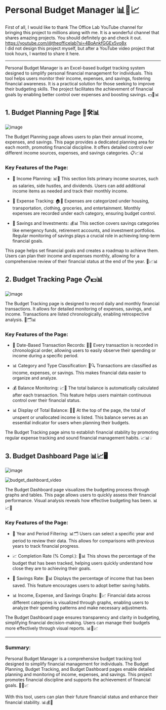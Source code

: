 # Personal Budget Manager 📊💼📈

First of all, I would like to thank The Office Lab YouTube channel for bringing this project to millions along with me. It is a wonderful channel that shares amazing projects. You should definitely go and check it out. https://youtube.com/@theofficelab?si=4BoAnkfGGEx5vo8x  
I did not design this project myself, but after a YouTube video project that took hours, I wanted to share it here.
  
------
  
  
Personal Budget Manager is an Excel-based budget tracking system designed to simplify personal financial management for individuals. This tool helps users monitor their income, expenses, and savings, fostering financial awareness. It is a practical solution for those seeking to improve their budgeting skills. The project facilitates the achievement of financial goals by enabling better control over expenses and boosting savings. 💵📅📊
  
## 1. Budget Planning Page 📅🛠️📊
![image](https://github.com/user-attachments/assets/0f077198-1584-47ae-b7e7-8915f6507b43)

The Budget Planning page allows users to plan their annual income, expenses, and savings. This page provides a dedicated planning area for each month, promoting financial discipline. It offers detailed control over different income sources, expenses, and savings categories. 📋📈📊

### Key Features of the Page:

- 💸 Income Planning: 📊📅 This section lists primary income sources, such as salaries, side hustles, and dividends. Users can add additional income items as needed and track their monthly income.

- 🛒 Expense Tracking: 🏠🚗 Expenses are categorized under housing, transportation, clothing, groceries, and entertainment. Monthly expenses are recorded under each category, ensuring budget control.

- 💼 Savings and Investments: 💰📊 This section covers savings categories like emergency funds, retirement accounts, and investment portfolios. Regular monitoring of savings plays a crucial role in achieving long-term financial goals.

This page helps set financial goals and creates a roadmap to achieve them. Users can plan their income and expenses monthly, allowing for a comprehensive review of their financial status at the end of the year. 📆📈📊
  
  
## 2. Budget Tracking Page 📋💵📊
![image](https://github.com/user-attachments/assets/9d101dc8-9623-450e-b130-3a4cee9fe5e5)

The Budget Tracking page is designed to record daily and monthly financial transactions. It allows for detailed monitoring of expenses, savings, and income. Transactions are listed chronologically, enabling retrospective analysis. 📅🗂️📊

### Key Features of the Page:

- 📅 Date-Based Transaction Records: 📜✅ Every transaction is recorded in chronological order, allowing users to easily observe their spending or income during a specific period.

- 📊 Category and Type Classification: 📂🔍 Transactions are classified as income, expenses, or savings. This makes financial data easier to organize and analyze.

- 💰 Balance Monitoring: 📈🧮 The total balance is automatically calculated after each transaction. This feature helps users maintain continuous control over their financial status.

- 📊 Display of Total Balance: 📅💵 At the top of the page, the total of unspent or unallocated income is listed. This balance serves as an essential indicator for users when planning their budgets.

The Budget Tracking page aims to establish financial stability by promoting regular expense tracking and sound financial management habits. 📈📊💡
  
  
## 3. Budget Dashboard Page 📊📈🖥️
![image](https://github.com/user-attachments/assets/d9421adf-6709-4aae-87a4-fbb8da6e4802)

![budget_dashboard_video](https://github.com/user-attachments/assets/a1285fbf-9f54-4bf7-b6b1-3f44b88ccdfb)



The Budget Dashboard page visualizes the budgeting process through graphs and tables. This page allows users to quickly assess their financial performance. Visual analysis reveals how effective budgeting has been. 📊📈📅

### Key Features of the Page:

- 📅 Year and Period Filtering: 📊🗂️ Users can select a specific year and period to review their data. This allows for comparisons with previous years to track financial progress.

- 📈 Completion Rate (% Compl.): 📅📊 This shows the percentage of the budget that has been tracked, helping users quickly understand how close they are to achieving their goals.

- 💼 Savings Rate: 💸📊 Displays the percentage of income that has been saved. This feature encourages users to adopt better saving habits.

- 📊 Income, Expense, and Savings Graphs: 📅📈 Financial data across different categories is visualized through graphs, enabling users to analyze their spending patterns and make necessary adjustments.

The Budget Dashboard page ensures transparency and clarity in budgeting, simplifying financial decision-making. Users can manage their budgets more effectively through visual reports. 📊💼📈
  
-------
### Summary:  
Personal Budget Manager is a comprehensive budget tracking tool designed to simplify financial management for individuals. The Budget Planning, Budget Tracking, and Budget Dashboard pages enable detailed planning and monitoring of income, expenses, and savings. This project promotes financial discipline and supports the achievement of financial goals. 💼📅📈

With this tool, users can plan their future financial status and enhance their financial stability. 📊💰📅
